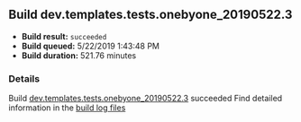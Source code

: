 ## Build dev.templates.tests.onebyone_20190522.3
- **Build result:** `succeeded`
- **Build queued:** 5/22/2019 1:43:48 PM
- **Build duration:** 521.76 minutes
### Details
Build [dev.templates.tests.onebyone_20190522.3](https://winappstudio.visualstudio.com/web/build.aspx?pcguid=a4ef43be-68ce-4195-a619-079b4d9834c2&builduri=vstfs%3a%2f%2f%2fBuild%2fBuild%2f28077) succeeded
Find detailed information in the [build log files](https://uwpctdiags.blob.core.windows.net/buildlogs/dev.templates.tests.onebyone_20190522.3_logs.zip)
